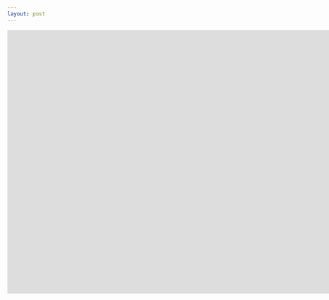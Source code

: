 ```yaml
---
layout: post
---
```

<iframe width="1600" height="600" src="https://deepidea.github.io/brisk-table/examples/hook-on-row-selected.html" frameborder="0" allowfullscreen></iframe>